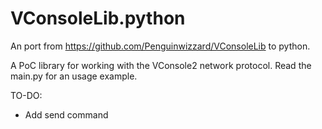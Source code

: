 # VConsoleLib.python
An port from https://github.com/Penguinwizzard/VConsoleLib to python.

A PoC library for working with the VConsole2 network protocol.
Read the main.py for an usage example.

TO-DO:
 - Add send command
